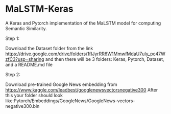 # MaLSTM-Keras
A Keras and Pytorch implementation of the MaLSTM model for computing Semantic Similarity.

Step 1:

Download the Dataset folder from the link https://drive.google.com/drive/folders/1fIJyrRR6W1MmwfMdaU7uIy_pc47WzfC3?usp=sharing and then there will be 3 folders:
Keras, Pytorch, Dataset, and a README.md file


Step 2:

Download pre-trained Google News embedding from https://www.kaggle.com/leadbest/googlenewsvectorsnegative300 
After this your folder should look like:Pytorch/Embeddings/GoogleNews/GoogleNews-vectors-negative300.bin

